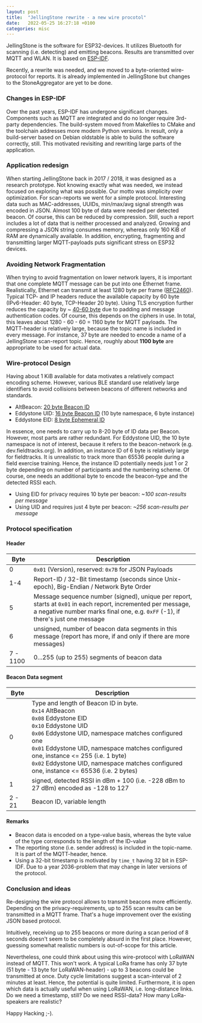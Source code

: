 ```yaml
---
layout: post
title:  "JellingStone rewrite - a new wire procotol"
date:   2022-05-25 16:27:18 +0100
categories: misc
---
```


JellingStone is the software for ESP32-devices. It utilizes Bluetooth for scanning (i.e. detecting) and emitting beacons.
Results are transmitted over MQTT and WLAN. It is based on [ESP-IDF](https://docs.espressif.com/projects/esp-idf/en/latest/esp32/get-started/index.html).

Recently, a rewrite was needed, and we moved to a byte-oriented wire-protocol for reports.
It is already implemented in JellingStone but changes to the StoneAggregator are yet to be done.

<!--break-->

### Changes in ESP-IDF

Over the past years, ESP-IDF has undergone significant changes. Components such as MQTT are integrated and
do no longer require 3rd-party dependencies. The build-system moved from Makefiles to CMake and the toolchain addresses
more modern Python versions. In result, only a build-server based on Debian oldstable is able to
build the software correctly, still. This motivated revisiting and rewriting large parts of the application.

### Application redesign

When starting JellingStone back in 2017 / 2018, it was designed as a research prototype. Not knowing exactly what was needed,
we instead focused on exploring what was possible. Our motto was simplicity over optimization. For scan-reports we went
for a simple protocol. Interesting data such as MAC-addresses, UUIDs, min/max/avg signal strength was encoded in JSON.
Almost 100 byte of data were needed per detected beacon. Of course, this can be reduced by compression. Still,
such a report includes a lot of data that is neither processed and analyzed.
Growing and compressing a JSON string consumes memory, whereas only 160 KiB of RAM are dynamically available.
In addition, encrypting, fragmenting and transmitting larger MQTT-payloads puts significant stress on ESP32 devices.

### Avoiding Network Fragmentation

When trying to avoid fragmentation on lower network layers, it is important that one complete MQTT message can
be put into one Ethernet frame. Realistically, Ethernet can transmit at least 1280 byte per frame ([RFC2460](https://datatracker.ietf.org/doc/html/rfc2460#section-5)).
Typical TCP- and IP headers reduce the available capacity by 60 byte (IPv6-Header: 40 byte, TCP-Header 20 byte).
Using TLS encryption further reduces the capacity by ~ [40-60 byte](https://netsekure.org/2010/03/tls-overhead/) due to padding
and message authentication codes. Of course, this depends on the ciphers in use.
In total, this leaves about 1280 - 60 - 60 = 1160 byte for MQTT payloads. The MQTT-header is relatively large,
because the topic name is included in every message. For instance, 37 byte are needed to encode a name
of a JellingStone scan-report topic. Hence, roughly about **1100 byte** are appropriate to be used for actual data.

### Wire-protocol Design

Having about 1 KiB available for data motivates a relatively compact encoding scheme. However, various BLE standard
use relatively large identifiers to avoid collisions between beacons of different networks and standards.

* AltBeacon: [20 byte Beacon ID](https://github.com/AltBeacon/spec)
* Eddystone UID: [16 byte Beacon ID](https://github.com/google/eddystone/tree/master/eddystone-uid) (10 byte namespace, 6 byte instance)
* Eddystone EID: [8 byte Ephemeral ID](https://github.com/google/eddystone/tree/master/eddystone-eid)

In essence, one needs to carry up to 8-20 byte of ID data per Beacon. However, most parts are rather redundant.
For Eddystone UID, the 10 byte namespace is not of interest, because it refers to the beacon-network (e.g. dev.fieldtracks.org).
In addition, an instance ID of 6 byte is relatively large for fieldtracks. It is unrealistic to track more
than 65536 people during a field exercise training. Hence, the instance ID potentially needs just 1 or 2 byte
depending on number of participants and the numbering scheme. Of course, one needs an additional byte to encode the
beacon-type and the detected RSSI each.

* Using EID for privacy requires 10 byte per beacon: *~100 scan-results per message*
* Using UID and requires just 4 byte per beacon:  *~256 scan-results per message*

### Protocol specification

#### Header

| Byte     | Description                                                                                                                                                                                     |
|----------|-------------------------------------------------------------------------------------------------------------------------------------------------------------------------------------------------|
| 0        | `0x01` (Version), reserved: `0x7B` for JSON Payloads                                                                                                                                            |
| 1-4      | Report-ID / 32-Bit timestamp (seconds since Unix-epoch), Big-Endian / Network Byte Order                                                                                                        |
| 5        | Message sequence number (signed), unique per report, starts at `0x01` in each report, incremented per message, a negative number marks final one, e.g. `0xFF` (-1), if there's just one message |
| 6        | unsigned, number of beacon data segments in this message (report has more, if and only if there are more messages)                                                                              |
| 7 - 1100 | 0...255 (up to 255) segments of beacon data                                                                                                                                                     |

#### Beacon Data segment

| Byte   | Description                                                                                                                                                                                                                                                                                                                                                                     |
|--------|---------------------------------------------------------------------------------------------------------------------------------------------------------------------------------------------------------------------------------------------------------------------------------------------------------------------------------------------------------------------------------|
| 0      | Type and length of Beacon ID in byte. <br /> `0x14` AltBeacon <br /> `0x08` Eddystone EID <br /> `0x10` Eddystone UID <br /> `0x06` Eddystone UID, namespace matches configured one <br > `0x01` Eddystone UID, namespace matches configured one, instance <= 255 (i.e. 1 byte) <br /> `0x02` Eddystone UID, namespace matches configured one, instance <= 65536 (i.e. 2 bytes) |
| 1      | signed, detected RSSI in dBm + 100 (i.e. -228 dBm to 27 dBm) encoded as -128 to 127                                                                                                                                                                                                                                                                                             |
| 2 - 21 | Beacon ID, variable length                                                                                                                                                                                                                                                                                                                                                      |


#### Remarks
* Beacon data is encoded on a type-value basis, whereas the byte value of the type corresponds to the length of the ID-value
* The reporting stone (i.e. sender address) is included in the topic-name. It is part of the MQTT-header, hence.
* Using a 32-bit timestamp is motivated by `time_t` having 32 bit in ESP-IDF. Due to a year 2036-problem that may change in later versions of the protocol.

### Conclusion and ideas

Re-designing the wire protocol allows to transmit beacons more efficiently. Depending on the privacy-requirements,
up to 255 scan results can be transmitted in a MQTT frame. That's a huge improvement over the existing JSON based protocol.

Intuitively, receiving up to 255 beacons or more during a scan period of 8 seconds doesn't seem to be completely absurd in the first place.
However, guessing somewhat realistic numbers is out-of-scope for this article.

Nevertheless, one could think about using this wire-protocol with LoRaWAN instead of MQTT. This won't work. A typical LoRa
frame has only 37 byte (51 byte - 13 byte for LoRaWAN-header) - up to 3 beacons could be transmitted at once. Duty cycle limitations suggest a scan-interval of 2 minutes at least.
Hence, the potential is quite limited. Furthermore, it is open which data is actually useful when using LoRaWAN, i.e. long-distance
links. Do we need a timestamp, still? Do we need RSSI-data? How many LoRa-speakers are realistic?

Happy Hacking ;-).
